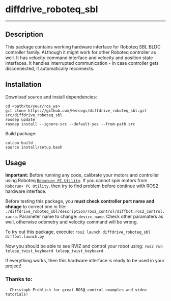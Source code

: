 # diffdrive_roboteq_sbl

<hr>

## Description
This package contains working hardware interface for Roboteq SBL BLDC controller family. ALthough it might work for other Roboteq controller as well. It has velocity command interface and velocity and position state interfaces. It handles interrupted communication - in case controller gets disconnected, it automatically reconnects.

## Installation

Download source and install dependencies:
```
cd <path/to/your/ros_ws>
git clone https://github.com/Hercogs/diffdrive_roboteq_sbl.git src/diffdrive_roboteq_sbl
rosdep update
rosdep install --ignore-src --default-yes --from-path src
```

Build package:
```
colcon build
source install/setup.bash
```

## Usage

**Important:** Before running any code, calibrate your motors and controller using Roboteq <a href="https://readme.com/" target="_blank">`Roborun+ PC Utility`</a>. If you cannot spin motors from `Roborun+ PC Utility`, then try to find problem before continue with ROS2 hardware interface.

Before testing this package, you **must check controller port name and chnage** to correct one in file: `./diffdrive_roboteq_sbl/description/ros2_control/diffbot.ros2_control.xacro`. Parameter name to change: `device_name`.
Check other paramaters as well, otherwise odometry and velocity command will be wrong. 

To try out this package, execute:
`ros2 launch diffdrive_roboteq_sbl diffbot.launch.py`

Now you should be able to see RVIZ and control your robot using: `ros2 run teleop_twist_keyboard teleop_twist_keyboard`


If everything works, then this hardware interface is ready to be used in your project!



### Thanks to:
    - Christoph Fröhlich for great ROS@_control examples and video tutorials!

